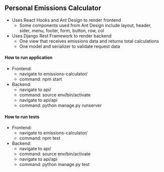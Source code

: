 ## Personal Emissions Calculator
* Uses React Hooks and Ant Design to render frontend 
    * Some components used from Ant Design include layout, header, sider, menu, footer, form, button, row, col
* Uses Django Rest Framework to render backend
    * One view that receives emissions data and returns total calculations
    * One model and serializer to validate request data

#### How to run application
* Frontend:
    * navigate to emissions-calculator/
    * command: npm start
* Backend: 
    * navigate to api/
    * command: source env/bin/activate
    * navigate to api/api
    * command: python manage.py runserver

#### How to run tests
* Frontend:
    * navigate to emissions-calculator/
    * command: npm test
* Backend:
    * navigate to api/
    * command: source env/bin/activate
    * navigate to api/api
    * command: python manage.py test

